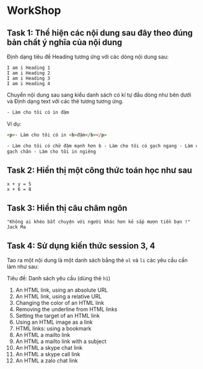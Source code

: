 # WorkShop

## Task 1: Thể hiện các nội dung sau đây theo đúng bản chất ý nghĩa của nội dung

Định dạng tiêu đề Heading tương ứng với các dòng nội dung sau:

```
I am i Heading 1
I am i Heading 2
I am i Heading 3
I am i Heading 4
```

Chuyển nội dung sau sang kiểu danh sách có kí tự đầu dòng như bên dưới và Định dạng text với các thẻ tương tương ứng.

```html
- Làm cho tôi có in đậm
```

Ví dụ:

```html
<p>- Làm cho tôi có in <b>đậm</b></p>
```

```html
- Làm cho tôi có chữ đậm mạnh hơn b - Làm cho tôi có gạch ngang - Làm cho tôi có
gạch chân - Làm cho tôi in ngiêng
```

## Task 2: Hiển thị một công thức toán học như sau

```
x + y = 5
x + 6 = 8
```

## Task 3: Hiển thị câu châm ngôn

```
"Không ai khéo bắt chuyện với người khác hơn kẻ sắp mượn tiền bạn !"
Jack Ma
```

## Task 4: Sử dụng kiến thức session 3, 4

Tao ra một nội dung là một danh sách bằng thẻ `ol` và `li` các yêu cầu cần làm như sau:

Tiêu đề: Danh sách yêu cầu (dùng thẻ `h1`)

1. An HTML link, using an absolute URL
2. An HTML link, using a relative URL
3. Changing the color of an HTML link
4. Removing the underline from HTML links
5. Setting the target of an HTML link
6. Using an HTML image as a link
7. HTML links: using a bookmark
8. An HTML a mailto link
9. An HTML a mailto link with a subject
10. An HTML a skype chat link
11. An HTML a skype call link
12. An HTML a zalo chat link
